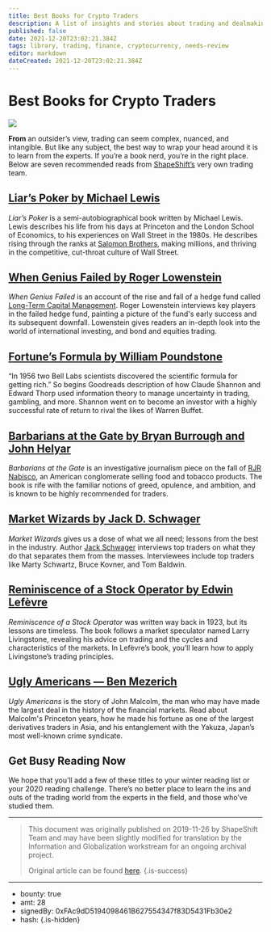 ```yaml
---
title: Best Books for Crypto Traders
description: A list of insights and stories about trading and dealmaking.
published: false
date: 2021-12-20T23:02:21.384Z
tags: library, trading, finance, cryptocurrency, needs-review
editor: markdown
dateCreated: 2021-12-20T23:02:21.384Z
---
```


# Best Books for Crypto Traders

![](https://assets.website-files.com/5e9a09610b7dce71f87f7f17/5e9efe8853de08452963f2ab_1__z_6TOy-CABzFRCa-UDVMw%20(1).png)

**From** an outsider’s view, trading can seem complex, nuanced, and intangible. But like any subject, the best way to wrap your head around it is to learn from the experts. If you’re a book nerd, you’re in the right place. Below are seven recommended reads from [ShapeShift’s](http://shapeshift.com/) very own trading team.<br/> 

## [Liar’s Poker by Michael Lewis](https://www.goodreads.com/book/show/7865083-liar-s-poker)

*Liar’s Poker* is a semi-autobiographical book written by Michael Lewis. Lewis describes his life from his days at Princeton and the London School of Economics, to his experiences on Wall Street in the 1980s. He describes rising through the ranks at [Salomon Brothers](https://www.investopedia.com/terms/s/salomon-brothers.asp), making millions, and thriving in the competitive, cut-throat culture of Wall Street.<br/> 

## [When Genius Failed by Roger Lowenstein](https://www.goodreads.com/book/show/10669.When_Genius_Failed)

*When Genius Failed* is an account of the rise and fall of a hedge fund called [Long-Term Capital Management](https://www.investopedia.com/terms/l/longtermcapital.asp). Roger Lowenstein interviews key players in the failed hedge fund, painting a picture of the fund's early success and its subsequent downfall. Lowenstein gives readers an in-depth look into the world of international investing, and bond and equities trading.<br/> 

## [Fortune’s Formula by William Poundstone](https://www.goodreads.com/book/show/186124.Fortune_s_Formula)

“In 1956 two Bell Labs scientists discovered the scientific formula for getting rich.” So begins Goodreads description of how Claude Shannon and Edward Thorp used information theory to manage uncertainty in trading, gambling, and more. Shannon went on to become an investor with a highly successful rate of return to rival the likes of Warren Buffet.<br/> 

## [Barbarians at the Gate by Bryan Burrough and John Helyar](https://www.goodreads.com/book/show/781182.Barbarians_at_the_Gate)

*Barbarians at the Gate* is an investigative journalism piece on the fall of [RJR Nabisco](https://www.investopedia.com/articles/stocks/09/corporate-kleptocracy-rjr-nabisco.asp), an American conglomerate selling food and tobacco products. The book is rife with the familiar notions of greed, opulence, and ambition, and is known to be highly recommended for traders.<br/> 

## [Market Wizards by Jack D. Schwager](https://www.goodreads.com/book/show/966769.Market_Wizards)

*Market Wizards* gives us a dose of what we all need; lessons from the best in the industry. Author [Jack Schwager](http://jackschwager.com/) interviews top traders on what they do that separates them from the masses. Interviewees include top traders like Marty Schwartz, Bruce Kovner, and Tom Baldwin.<br/> 

## [Reminiscence of a Stock Operator by Edwin Lefèvre](https://www.goodreads.com/book/show/100779.Reminiscences_of_a_Stock_Operator)

*Reminiscence of a Stock Operator* was written way back in 1923, but its lessons are timeless. The book follows a market speculator named Larry Livingstone, revealing his advice on trading and the cycles and characteristics of the markets. In Lefèvre’s book, you’ll learn how to apply Livingstone’s trading principles.

## [Ugly Americans — Ben Mezerich](https://www.goodreads.com/book/show/86161.Ugly_Americans)

*Ugly Americans* is the story of John Malcolm, the man who may have made the largest deal in the history of the financial markets. Read about Malcolm's Princeton years, how he made his fortune as one of the largest derivatives traders in Asia, and his entanglement with the Yakuza, Japan’s most well-known crime syndicate.

## Get Busy Reading Now

We hope that you’ll add a few of these titles to your winter reading list or your 2020 reading challenge. There’s no better place to learn the ins and outs of the trading world from the experts in the field, and those who’ve studied them.

---

> This document was originally published on 2019-11-26 by ShapeShift Team and may have been slightly modified for translation by the Information and Globalization workstream for an ongoing archival project.
>
> Original article can be found [here](https://shapeshift.com/library/books-for-crypto-traders).
{.is-success}

---

- bounty: true
- amt: 28
- signedBy: 0xFAc9dD5194098461B627554347f83D5431Fb30e2
- hash: 
{.is-hidden}